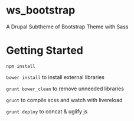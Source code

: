 ws_bootstrap
============

A Drupal Subtheme of Bootstrap Theme with Sass


Getting Started
===============

`npm install` 

`bower install` to install external libraries

`grunt bower_clean` to remove unneeded libraries

`grunt` to compile scss and watch with livereload

`grunt deploy` to concat & uglify js


